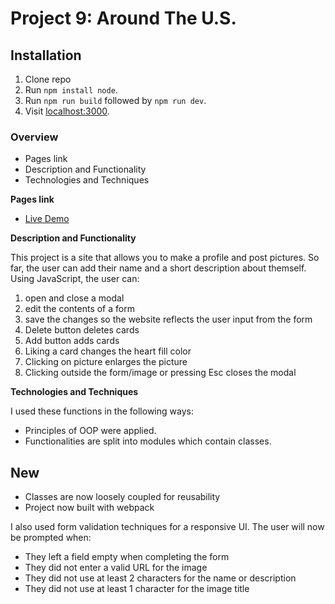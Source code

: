 # Project 9: Around The U.S.


## Installation

1. Clone repo
2. Run `npm install node`.
3. Run `npm run build` followed by `npm run dev`.
4. Visit [localhost:3000](http://localhost:3000).

### Overview

- Pages link
- Description and Functionality
- Technologies and Techniques

**Pages link**

- [Live Demo](https://thinklikeadesigner.github.io/web_project_9/)

**Description and Functionality**

This project is a site that allows you to make a profile and post pictures. So far, the user can add their name and a short description about themself. Using JavaScript, the user can:

1. open and close a modal
2. edit the contents of a form
3. save the changes so the website reflects the user input from the form
4. Delete button deletes cards
5. Add button adds cards
6. Liking a card changes the heart fill color
7. Clicking on picture enlarges the picture
8. Clicking outside the form/image or pressing Esc closes the modal

**Technologies and Techniques**

I used these functions in the following ways: 
- Principles of OOP were applied. 
- Functionalities are split into modules which contain classes.

## New 

- Classes are now loosely coupled for reusability
- Project now built with webpack

I also used form validation techniques for a responsive UI. The user will now be prompted when:

- They left a field empty when completing the form
- They did not enter a valid URL for the image
- They did not use at least 2 characters for the name or description
- They did not use at least 1 character for the image title

